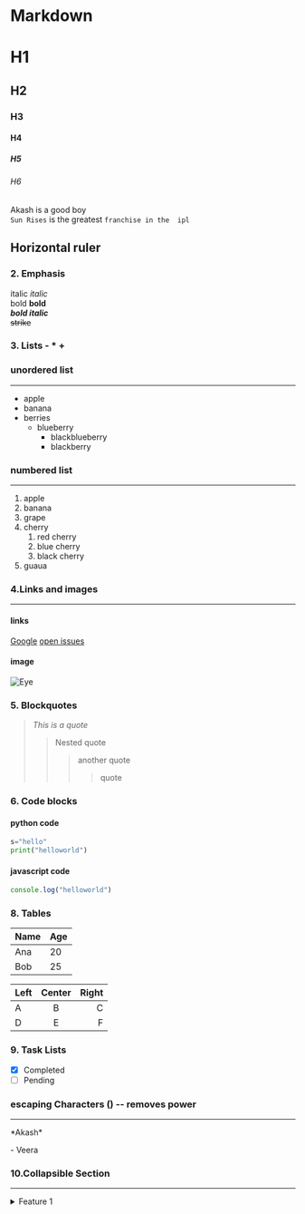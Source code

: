 # Markdown
<!-- Heading -->
# H1
## H2
### H3
#### H4
##### H5
###### H6

<!-- Line Break  2spaces or more --> 
<!-- Paragraaph -->
Akash is a good boy    
`Sun Rises` is the greatest `franchise in the  ipl`


Horizontal ruler
---

### 2. Emphasis
italic
*italic*  
bold **bold**  
***bold italic***  
~~strike~~

### 3. Lists  - * +

### unordered list

---
- apple
- banana  
- berries
    * blueberry
      - blackblueberry
      - blackberry

### numbered list
---
1. apple
2. banana
3. grape
4. cherry
   1. red cherry
   2. blue cherry
   3. black cherry
5. guaua

### 4.Links and images
---
#### links
[Google](https://google.com)
 [open issues](https://github.com/othneildrew/Best-README-Template/issues)

#### image
![Eye](images/image.png)


### 5. Blockquotes

> *This is a quote*  
>> Nested quote
>>>another quote  
>>>>quote

### 6. Code blocks

#### python code
```python
s="hello"
print("helloworld")
```
#### javascript code
```javascript
console.log("helloworld")
```

### 8. Tables

| Name | Age |
|------|-----|
| Ana  | 20  |
| Bob  | 25  |



| Left    | Center  | Right   |
|:-------|:-------:|--------:|
| A       | B       | C       |
| D       | E       | F       |

### 9. Task Lists

- [x] Completed  
- [ ] Pending

### escaping Characters (\) -- removes power
---
<!-- *Akash* -->
\*Akash\*

\- Veera


### 10.Collapsible Section
---
<details>
<summary>Feature 1</summary>

Hidden content here.  
my name is harsith   
my password is harsith123

</details>
